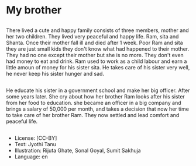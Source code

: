 # My brother

##
There lived a cute and happy family consists of three members, mother and her two children. They lived very peaceful and happy life. Ram, sita and Shanta. Once their mother fall ill and died after 1 week. Poor Ram and sita they are just small kids they don't know what had happened to their mother. They had no one except their mother but she is no more. They don't even had money to eat and drink. Ram used to work as a child labour and earn a little amoun of money for his sister sita. He takes care of his sister very well, he never keep his sister hunger and sad.

##
He educate his sister in a government school and make her big officer. After some years later. She cry about how her brother Ram looks after his sister from her food to education. she became an officer in a big company and brings a salary of 50,000 per month, and takes a decision that now her time to take care of her brother Ram. They now settled and lead comfort and peaceful life.

##
* License: [CC-BY]
* Text: Jyothi Tanu
* Illustration: Rijuta Ghate, Sonal Goyal, Sumit Sakhuja
* Language: en
